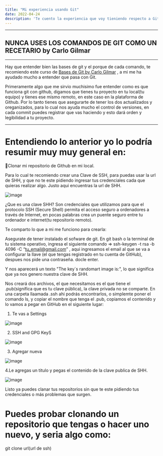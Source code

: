 ```yaml
---
title: "Mi experiencia usando Git"
date: 2022-04-24
description: 'Te cuento la experiencia que voy tieniendo respecto a Git'
---
```


---
## NUNCA USES LOS COMANDOS DE GIT COMO UN RECETARIO by Carlo Gilmar
---


Hay que entender bien las bases de git y el porque de cada comando, te recomiendo este curso de [Bases de Git by Carlo Gilmar](https://carlogilmar.gitbooks.io/git-course/content/chapter2.html) , 
a mi me ha ayudado mucho a entender que pasa con Git.

Primeramente algo que me sirvio muchisimo fue entender como es que funciona git con github, digamos que tienes tu proyecto en tu local(tu equipo) y tienes ese mismo remoto,
en este caso en la plataforma de Github. Por lo tanto tienes que asegurarte de tener los dos actualizados y oreganizados, para lo cual nos ayuda mucho el control de versiones, 
en cada commit puedes registrar que vas haciendo y esto dará orden y legibilidad a tu proyecto.

---

# Entendiendo lo anterior yo lo podría resumir muy muy general en:

  🚀Clonar mi repositorio de Github en mi local.
  
  Para lo cual te recomiendo crear una Clave de SSH, para puedas usar la url de SHH, y que no te este pidiendo ingresar tus credenciales cada que quieras realizar algo.
  Justo aqui encuentras la url de SHH.
  
  ![image](https://user-images.githubusercontent.com/99162884/165003651-1bd441ae-c8ec-4e5a-a00c-71f89b320006.png)
  
  ¿Que es una clave SHH?
 Son credenciales que utilizamos para que el protocolo SSH (Secure Shell) permita el acceso seguro a ordenadores a través de Internet, 
 en pocas palabras crea un puente seguro entre tu ordenador e internet(tu repositorio remoto).
 
 Te comparto lo que a mi me funciono para crearla:
 
 Asegurate de tener instalado el sofware de git.
 En git bash o la terminal de tu sistema operativo, ingresa el siguiente comando =>  ssh-keygen -t rsa -b 4096 -C “tu_email@gmail.com” , aqui ingresamos el email al que 
 se va a configurar la llave (el que tengas registrado en tu cuenta de GitHub), despues nos pide una contraseña. docle enter.
 
 Y nos aparecerá un texto "The key´s randomart image is:", lo que significa que ya nos genero nuestra clave de SHH.
 
 Nos creará dos archivos, el que necesitamos es el que tiene el .pub(significa que es tu clave pública), la clave privada no se comparte.
 En una carpeta llaamada .ssh ahi podrás encontrarlos, o simplemte poner el comando ls, y copiar el nombre que tenga el .pub, copiamos el contenido
 y lo vamos a pegar en GitHub en el siguiente lugar:
 
 1. Te vas a Settings
 
![image](https://user-images.githubusercontent.com/99162884/165004879-1d06808d-f053-460c-a178-23ef27c736b2.png)
 
 2. SSH and GPG KeyS
 
 ![image](https://user-images.githubusercontent.com/99162884/165004906-7c011b38-ddf2-40d6-8ebd-0278a133ed7e.png)

 3. Agregar nueva
 
 ![image](https://user-images.githubusercontent.com/99162884/165004976-c96d60dd-d6ca-4689-be1b-19ee37d61f72.png)

 4.Le agregas un titulo y pegas el contenido de la clave publica de SHH.
 
 ![image](https://user-images.githubusercontent.com/99162884/165005048-7cc4a71a-3af3-4d1b-98d2-a2009d268a11.png)
 
 Listo ya puedes clanar tus repositorios sin que te este pidiendo tus credenciales o más problemas que surgen.
 
 
 # Puedes probar clonando un repositorio que tengas o hacer uno nuevo, y seria algo como:
 
 git clone url(url de ssh)
 
 
 

 
 

 
 

